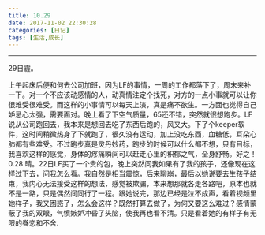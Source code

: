 ```yaml
---
title: 10.29
date: 2017-11-02 22:30:28
categories: [日记]
tags: [生活,成长]
---
```


------

29日霾。

上午起床后便和何去公司加班，因为LF的事情，一周的工作都落下了，周末来补一下。对一个不应该动感情的人，动真情注定个找死，对方的一点小事就可以让你很难受很难受。而这样的小事情可以每天上演，真是痛不欲生。一方面也觉得自己妒忌心太强，需要面对。晚上看了下空气质量，65还不错，突然就很想跑步。LF说从公司跑回去，我本来是想回去吃了东西后跑的，风又大。下了个keeper软件，这时间稍微热身了下就跑了，很久没有运动，加上没吃东西，血糖低，耳朵心肺都有些难受。不过跑步真是灵丹妙药，跑步的时候可以什么都不想，只有目标，我喜欢这样的感觉，身体的疼痛瞬间可以赶走心里的积郁之气，全身舒畅。好之！0.28 晴。22日LF买了一个贵的包，晚上突然问我如果有了我的孩子，还像现在这样过下去，问我怎么看。我自然是相当震惊，后来聊崩，最后以她说要去生孩子结束，我内心无法接受这样的想法，感觉被欺骗，本来想那就各走各路吧，原本也就不是一路，只是偶然间同行了一程。跟她说完，那边已经是泣不成声，看着视频里她样子，我又困惑了，怎么会这样？既然打算去做了，为何又要这么难过？感情蒙蔽了我的双眼，气愤嫉妒冲昏了头脑，使我再也看不清。只是看着她的有样子有无限的眷恋和不舍.


